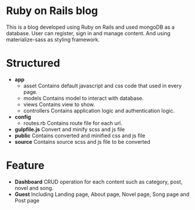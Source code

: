 # Ruby on Rails blog
This is a blog developed using Ruby on Rails and used mongoDB as a database. User can register, sign in and manage content. And using materialize-sass as styling framework.

# Structured
- <b>app</b>
  - asset       Contains default javascript and css code that used in every page.
  - models      Contains model to interact with  database.
  - views       Contains view to show.
  - controllers Contains application logic and authentication logic.
- <b>config</b>
  - routes.rb           Contains route file for each url.
- <b>gulpfile.js</b>    Convert and minify scss and js file
- <b>public</b>         Contains converted and minified css and js file
- <b>source</b>         Contains source scss and js file to be converted

# Feature
- <b>Dashboard</b>     CRUD operation for each content such as category, post, novel and song.
- <b>Guest</b>         Including Landing page, About page, Novel page, Song page and Post page
